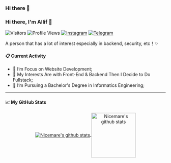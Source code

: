 ### Hi there 👋
### Hi there, I'm Allif 👋
![Visitors](https://visitor-badge.laobi.icu/badge?page_id=nicemare&color=blue)
![Profile Views](https://komarev.com/ghpvc/?username=nicemare)
[![Instagram](https://img.shields.io/badge/--linkedin?label=Instagram&logo=Instagram&style=social)](https://www.instagram.com/allif.mh/)
[![Telegram](https://img.shields.io/badge/--telegram?label=Telegram&logo=Telegram&style=social)](https://t.me/Nicemare/) 

<!--
**nicemare/nicemare** is a ✨ _special_ ✨ repository because its `README.md` (this file) appears on your GitHub profile.

Here are some ideas to get you started:
- 🔭 I’m currently working on ...
- 🌱 I’m currently learning ...
- 👯 I’m looking to collaborate on ...
- 🤔 I’m looking for help with ...
- 💬 Ask me about ...
- 📫 How to reach me: ...
- 😄 Pronouns: ...
- ⚡ Fun fact: ...
-->
A person that has a lot of interest especially in backend, security, etc！✨
#### 📋 Current Activity
- 📖 I’m Focus on Website Development;
- 🤔 My Interests Are with Front-End & Backend Then I Decide to Do Fullstack;
- 💼 I’m Pursuing a Bachelor's Degree in Informatics Engineering;
----
#### 📈 My GitHub Stats
<p align='center'>
  <a href="https://github.com/nicemare/">
  <img align="center" src="https://github-readme-stats.vercel.app/api/top-langs/?username=nicemare&layout=compact" alt="Nicemare's github stats"/>
  </a>
  <a href="https://github.com/nicemare/">
  <img align="center" height="140px" src="https://github-readme-stats.vercel.app/api?username=nicemare&hide=issues&count_private=true&show_icons=true" alt="Nicemare's github stats" />
  </a>
</p>
